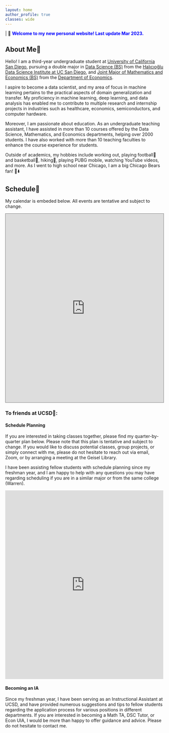 ```yaml
---
layout: home
author_profile: true
classes: wide
---
```

| 🎉 <span style='color:Blue'><b>Welcome to my new personal website! Last update Mar 2023.</b></span> <br>

## About Me💯

Hello! I am a third-year undergraduate student at [University of California San Diego](https://ucsd.edu/), pursuing a double major in [Data Science (BS)](https://datascience.ucsd.edu/academics/undergraduate/major-requirements/) from the [Halıcıoğlu Data Science Institute at UC San Diego](https://datascience.ucsd.edu/), and [Joint Major of Mathematics and Economics (BS)](https://economics.ucsd.edu/undergraduate-program/major-minor-requirements/joint-econ-math-major-ba.html) from the [Department of Economics](https://economics.ucsd.edu/).

I aspire to become a data scientist, and my area of focus in machine learning pertains to the practical aspects of domain generalization and transfer. My proficiency in machine learning, deep learning, and data analysis has enabled me to contribute to multiple research and internship projects in industries such as healthcare, economics, semiconductors, and computer hardware.

Moreover, I am passionate about education. As an undergraduate teaching assistant, I have assisted in more than 10 courses offered by the Data Science, Mathematics, and Economics departments, helping over 2000 students. I have also worked with more than 10 teaching faculties to enhance the course experience for students.

Outside of academics, my hobbies include working out, playing football🏈 and basketball🏀, hiking🏃, playing PUBG mobile, watching YouTube videos, and more. As I went to high school near Chicago, I am a big Chicago Bears fan! 🐻⬇️


## Schedule📅

My calendar is embeded below. All events are tentative and subject to change.

<iframe src="https://calendar.google.com/calendar/embed?height=600&wkst=1&bgcolor=%23ffffff&ctz=America%2FLos_Angeles&src=d2VsMDE5QHVjc2QuZWR1&color=%234285F4" style="border:solid 1px #777" width="100%" height="600" frameborder="0" scrolling="no"></iframe>



### To friends at UCSD🔱:

#### Schedule Planning

If you are interested in taking classes together, please find my quarter-by-quarter plan below. Please note that this plan is tentative and subject to change. If you would like to discuss potential classes, group projects, or simply connect with me, please do not hesitate to reach out via email, Zoom, or by arranging a meeting at the Geisel Library.

I have been assisting fellow students with schedule planning since my freshman year, and I am happy to help with any questions you may have regarding scheduling if you are in a similar major or from the same college (Warren).

<iframe src="https://docs.google.com/spreadsheets/d/e/2PACX-1vRs36lkE0JajzcbJCFN3bU_qM6a1fDWlOQh566MBlElvln4P22Uah_3ThOb4U1FZT0w9ZErZuyhZ04z/pubhtml?gid=0&amp;single=true&amp;widget=true&amp;headers=false" width="100%" height="600" frameborder="0" scrolling="no"></iframe>

#### Becoming an IA 

Since my freshman year, I have been serving as an Instructional Assistant at UCSD, and have provided numerous suggestions and tips to fellow students regarding the application process for various positions in different departments. If you are interested in becoming a Math TA, DSC Tutor, or Econ UIA, I would be more than happy to offer guidance and advice. Please do not hesitate to contact me.




